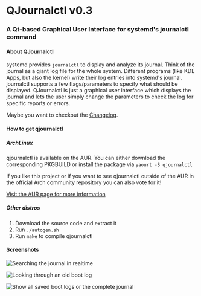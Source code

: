 # QJournalctl v0.3
### A Qt-based Graphical User Interface for systemd's journalctl command 



#### About QJournalctl 
systemd provides `journalctl` to display and analyze its journal. Think of
the journal as a giant log file for the whole system. Different programs
(like KDE Apps, but also the kernel) write their log entries into systemd's
journal. journalctl supports a few flags/parameters to specify what should
be displayed. QJournalctl is just a graphical user interface which displays
the journal and lets the user simply change the parameters to check the log
for specific reports or errors.

Maybe you want to checkout the [Changelog](https://github.com/pentix/qjournalctl/blob/master/CHANGELOG.md).


#### How to get qjournalctl
##### ArchLinux
qjournalctl is available on the AUR. You can either download the corresponding PKGBUILD or install the package via `yaourt -S qjournalctl`

If you like this project or if you want to see qjournalctl outside of the AUR in the official Arch community repository you can also vote for it!

[Visit the AUR page for more information](https://aur.archlinux.org/packages/qjournalctl/)


##### Other distros
1. Download the source code and extract it
2. Run `./autogen.sh`
3. Run `make` to compile qjournalctl


#### Screenshots
![Searching the journal in realtime](http://image.prntscr.com/image/1c42499604ae4a69882af8869efac24e.png "Searching the journal")

![Looking through an old boot log](http://image.prntscr.com/image/13de56e1fa74401283ec2593afa51a89.png "Looking through an old boot log")

![Show all saved boot logs or the complete journal](http://image.prntscr.com/image/3d7ba5b4d684489db4184b5cd97743c9.png "Show all saved boot logs or the complete journal")


